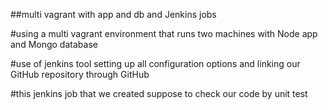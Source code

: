 ##multi vagrant with app and db and Jenkins jobs

#using a multi vagrant environment that runs two machines with Node app and Mongo database

#use of jenkins tool setting up all configuration options and linking our GitHub repository through GitHub

#this jenkins job that we created suppose to check our code by unit test
